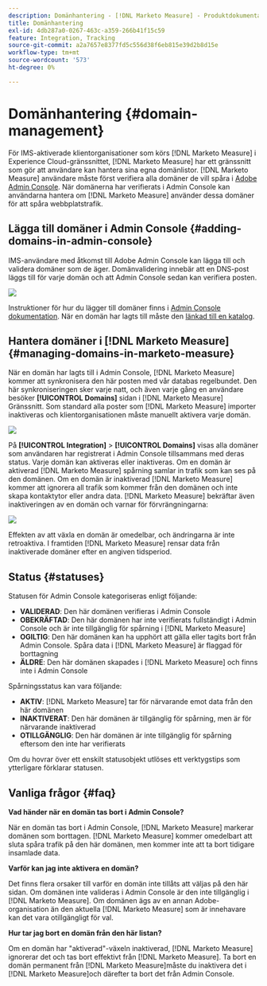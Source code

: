 ```yaml
---
description: Domänhantering - [!DNL Marketo Measure] - Produktdokumentation
title: Domänhantering
exl-id: 4db287a0-0267-463c-a359-266b41f15c59
feature: Integration, Tracking
source-git-commit: a2a7657e8377fd5c556d38f6eb815e39d2b8d15e
workflow-type: tm+mt
source-wordcount: '573'
ht-degree: 0%

---
```


# Domänhantering {#domain-management}

För IMS-aktiverade klientorganisationer som körs [!DNL Marketo Measure] i Experience Cloud-gränssnittet, [!DNL Marketo Measure] har ett gränssnitt som gör att användare kan hantera sina egna domänlistor. [!DNL Marketo Measure] användare måste först verifiera alla domäner de vill spåra i [Adobe Admin Console](https://adminconsole.adobe.com/). När domänerna har verifierats i Admin Console kan användarna hantera om [!DNL Marketo Measure] använder dessa domäner för att spåra webbplatstrafik.

## Lägga till domäner i Admin Console {#adding-domains-in-admin-console}

IMS-användare med åtkomst till Adobe Admin Console kan lägga till och validera domäner som de äger. Domänvalidering innebär att en DNS-post läggs till för varje domän och att Admin Console sedan kan verifiera posten.

![](assets/domain-management-1.png)

Instruktioner för hur du lägger till domäner finns i [Admin Console dokumentation](https://helpx.adobe.com/enterprise/using/set-up-identity.html#setup-domains). När en domän har lagts till måste den [länkad till en katalog](https://helpx.adobe.com/enterprise/using/set-up-identity.html#link-domains-to-directories).

## Hantera domäner i [!DNL Marketo Measure] {#managing-domains-in-marketo-measure}

När en domän har lagts till i Admin Console, [!DNL Marketo Measure] kommer att synkronisera den här posten med vår databas regelbundet. Den här synkroniseringen sker varje natt, och även varje gång en användare besöker **[!UICONTROL Domains]** sidan i [!DNL Marketo Measure] Gränssnitt. Som standard alla poster som [!DNL Marketo Measure] importer inaktiveras och klientorganisationen måste manuellt aktivera varje domän.

![](assets/domain-management-2.png)

På **[!UICONTROL Integration]** > **[!UICONTROL Domains]** visas alla domäner som användaren har registrerat i Admin Console tillsammans med deras status. Varje domän kan aktiveras eller inaktiveras. Om en domän är aktiverad [!DNL Marketo Measure] spårning samlar in trafik som kan ses på den domänen. Om en domän är inaktiverad [!DNL Marketo Measure] kommer att ignorera all trafik som kommer från den domänen och inte skapa kontaktytor eller andra data. [!DNL Marketo Measure] bekräftar även inaktiveringen av en domän och varnar för förvrängningarna:

![](assets/domain-management-3.png)

Effekten av att växla en domän är omedelbar, och ändringarna är inte retroaktiva. I framtiden [!DNL Marketo Measure] rensar data från inaktiverade domäner efter en angiven tidsperiod.

## Status {#statuses}

Statusen för Admin Console kategoriseras enligt följande:

* **VALIDERAD**: Den här domänen verifieras i Admin Console
* **OBEKRÄFTAD**: Den här domänen har inte verifierats fullständigt i Admin Console och är inte tillgänglig för spårning i [!DNL Marketo Measure]
* **OGILTIG**: Den här domänen kan ha upphört att gälla eller tagits bort från Admin Console. Spåra data i [!DNL Marketo Measure] är flaggad för borttagning
* **ÄLDRE**: Den här domänen skapades i [!DNL Marketo Measure] och finns inte i Admin Console

Spårningsstatus kan vara följande:

* **AKTIV**: [!DNL Marketo Measure] tar för närvarande emot data från den här domänen
* **INAKTIVERAT**: Den här domänen är tillgänglig för spårning, men är för närvarande inaktiverad
* **OTILLGÄNGLIG**: Den här domänen är inte tillgänglig för spårning eftersom den inte har verifierats

Om du hovrar över ett enskilt statusobjekt utlöses ett verktygstips som ytterligare förklarar statusen.

## Vanliga frågor {#faq}

**Vad händer när en domän tas bort i Admin Console?**

När en domän tas bort i Admin Console, [!DNL Marketo Measure] markerar domänen som borttagen. [!DNL Marketo Measure] kommer omedelbart att sluta spåra trafik på den här domänen, men kommer inte att ta bort tidigare insamlade data.

**Varför kan jag inte aktivera en domän?**

Det finns flera orsaker till varför en domän inte tillåts att väljas på den här sidan. Om domänen inte valideras i Admin Console är den inte tillgänglig i [!DNL Marketo Measure]. Om domänen ägs av en annan Adobe-organisation än den aktuella [!DNL Marketo Measure] som är innehavare kan det vara otillgängligt för val.

**Hur tar jag bort en domän från den här listan?**

Om en domän har &quot;aktiverad&quot;-växeln inaktiverad, [!DNL Marketo Measure] ignorerar det och tas bort effektivt från [!DNL Marketo Measure]. Ta bort en domän permanent från [!DNL Marketo Measure]måste du inaktivera det i [!DNL Marketo Measure]och därefter ta bort det från Admin Console.
